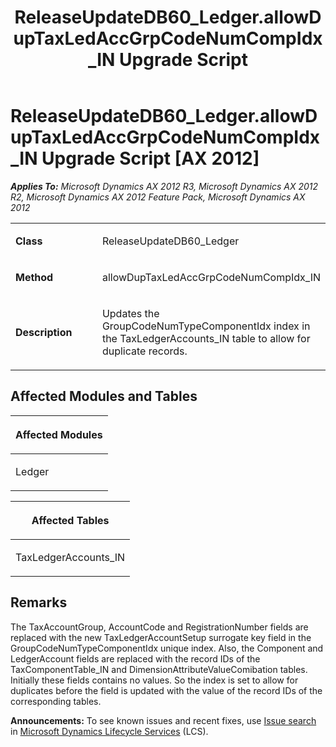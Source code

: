 ﻿---
title: ReleaseUpdateDB60_Ledger.allowDupTaxLedAccGrpCodeNumCompIdx_IN Upgrade Script
TOCTitle: ReleaseUpdateDB60_Ledger.allowDupTaxLedAccGrpCodeNumCompIdx_IN Upgrade Script
ms:assetid: 346ef048-6c6c-3b68-1339-625a5d592542
ms:mtpsurl: https://msdn.microsoft.com/en-us/library/JJ685128(v=AX.60)
ms:contentKeyID: 49707581
ms.date: 05/18/2015
mtps_version: v=AX.60
---

# ReleaseUpdateDB60\_Ledger.allowDupTaxLedAccGrpCodeNumCompIdx\_IN Upgrade Script [AX 2012]


_**Applies To:** Microsoft Dynamics AX 2012 R3, Microsoft Dynamics AX 2012 R2, Microsoft Dynamics AX 2012 Feature Pack, Microsoft Dynamics AX 2012_

<table>
<colgroup>
<col style="width: 50%" />
<col style="width: 50%" />
</colgroup>
<tbody>
<tr class="odd">
<td><p><strong>Class</strong></p></td>
<td><p>ReleaseUpdateDB60_Ledger</p></td>
</tr>
<tr class="even">
<td><p><strong>Method</strong></p></td>
<td><p>allowDupTaxLedAccGrpCodeNumCompIdx_IN</p></td>
</tr>
<tr class="odd">
<td><p><strong>Description</strong></p></td>
<td><p>Updates the GroupCodeNumTypeComponentIdx index in the TaxLedgerAccounts_IN table to allow for duplicate records.</p></td>
</tr>
</tbody>
</table>


## Affected Modules and Tables

<table>
<colgroup>
<col style="width: 100%" />
</colgroup>
<thead>
<tr class="header">
<th><p>Affected Modules</p></th>
</tr>
</thead>
<tbody>
<tr class="odd">
<td><p>Ledger</p></td>
</tr>
</tbody>
</table>


<table>
<colgroup>
<col style="width: 100%" />
</colgroup>
<thead>
<tr class="header">
<th><p>Affected Tables</p></th>
</tr>
</thead>
<tbody>
<tr class="odd">
<td><p>TaxLedgerAccounts_IN</p></td>
</tr>
</tbody>
</table>


## Remarks

The TaxAccountGroup, AccountCode and RegistrationNumber fields are replaced with the new TaxLedgerAccountSetup surrogate key field in the GroupCodeNumTypeComponentIdx unique index. Also, the Component and LedgerAccount fields are replaced with the record IDs of the TaxComponentTable\_IN and DimensionAttributeValueComibation tables. Initially these fields contains no values. So the index is set to allow for duplicates before the field is updated with the value of the record IDs of the corresponding tables.

  
**Announcements:** To see known issues and recent fixes, use [Issue search](http://go.microsoft.com/fwlink/?linkid=389258) in [Microsoft Dynamics Lifecycle Services](http://go.microsoft.com/fwlink/?linkid=306505) (LCS).

